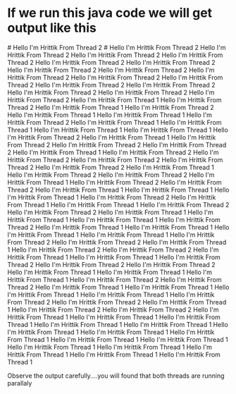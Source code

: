 # If we run this java code we will get output like this 

<div>
# Hello I'm Hrittik From Thread 2
# Hello I'm Hrittik From Thread 2
Hello I'm Hrittik From Thread 2
Hello I'm Hrittik From Thread 2
Hello I'm Hrittik From Thread 2
Hello I'm Hrittik From Thread 2
Hello I'm Hrittik From Thread 2
Hello I'm Hrittik From Thread 2
Hello I'm Hrittik From Thread 2
Hello I'm Hrittik From Thread 2
Hello I'm Hrittik From Thread 2
Hello I'm Hrittik From Thread 2
Hello I'm Hrittik From Thread 2
Hello I'm Hrittik From Thread 2
Hello I'm Hrittik From Thread 2
Hello I'm Hrittik From Thread 2
Hello I'm Hrittik From Thread 2
Hello I'm Hrittik From Thread 1
Hello I'm Hrittik From Thread 2
Hello I'm Hrittik From Thread 1
Hello I'm Hrittik From Thread 2
Hello I'm Hrittik From Thread 1
Hello I'm Hrittik From Thread 1
Hello I'm Hrittik From Thread 2
Hello I'm Hrittik From Thread 1
Hello I'm Hrittik From Thread 1
Hello I'm Hrittik From Thread 1
Hello I'm Hrittik From Thread 1
Hello I'm Hrittik From Thread 2
Hello I'm Hrittik From Thread 1
Hello I'm Hrittik From Thread 2
Hello I'm Hrittik From Thread 2
Hello I'm Hrittik From Thread 2
Hello I'm Hrittik From Thread 1
Hello I'm Hrittik From Thread 2
Hello I'm Hrittik From Thread 2
Hello I'm Hrittik From Thread 2
Hello I'm Hrittik From Thread 2
Hello I'm Hrittik From Thread 2
Hello I'm Hrittik From Thread 1
Hello I'm Hrittik From Thread 2
Hello I'm Hrittik From Thread 2
Hello I'm Hrittik From Thread 1
Hello I'm Hrittik From Thread 2
Hello I'm Hrittik From Thread 2
Hello I'm Hrittik From Thread 1
Hello I'm Hrittik From Thread 1
Hello I'm Hrittik From Thread 1
Hello I'm Hrittik From Thread 2
Hello I'm Hrittik From Thread 1
Hello I'm Hrittik From Thread 1
Hello I'm Hrittik From Thread 2
Hello I'm Hrittik From Thread 2
Hello I'm Hrittik From Thread 1
Hello I'm Hrittik From Thread 1
Hello I'm Hrittik From Thread 1
Hello I'm Hrittik From Thread 2
Hello I'm Hrittik From Thread 1
Hello I'm Hrittik From Thread 1
Hello I'm Hrittik From Thread 1
Hello I'm Hrittik From Thread 1
Hello I'm Hrittik From Thread 2
Hello I'm Hrittik From Thread 2
Hello I'm Hrittik From Thread 1
Hello I'm Hrittik From Thread 2
Hello I'm Hrittik From Thread 2
Hello I'm Hrittik From Thread 1
Hello I'm Hrittik From Thread 1
Hello I'm Hrittik From Thread 2
Hello I'm Hrittik From Thread 2
Hello I'm Hrittik From Thread 2
Hello I'm Hrittik From Thread 1
Hello I'm Hrittik From Thread 1
Hello I'm Hrittik From Thread 1
Hello I'm Hrittik From Thread 2
Hello I'm Hrittik From Thread 2
Hello I'm Hrittik From Thread 1
Hello I'm Hrittik From Thread 1
Hello I'm Hrittik From Thread 1
Hello I'm Hrittik From Thread 1
Hello I'm Hrittik From Thread 2
Hello I'm Hrittik From Thread 2
Hello I'm Hrittik From Thread 1
Hello I'm Hrittik From Thread 2
Hello I'm Hrittik From Thread 2
Hello I'm Hrittik From Thread 1
Hello I'm Hrittik From Thread 1
Hello I'm Hrittik From Thread 1
Hello I'm Hrittik From Thread 1
Hello I'm Hrittik From Thread 1
Hello I'm Hrittik From Thread 1
Hello I'm Hrittik From Thread 1
Hello I'm Hrittik From Thread 1
Hello I'm Hrittik From Thread 1
Hello I'm Hrittik From Thread 1
Hello I'm Hrittik From Thread 1
Hello I'm Hrittik From Thread 1
Hello I'm Hrittik From Thread 1
Hello I'm Hrittik From Thread 1
Hello I'm Hrittik From Thread 1
<div>

Observe the output carefully....you will found that both threads are running parallaly
